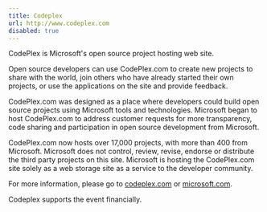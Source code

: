 ```yaml
---
title: Codeplex
url: http://www.codeplex.com
disabled: true
---
```

CodePlex is Microsoft's open source project hosting web site.

Open source developers can use CodePlex.com to create new projects to share
with the world, join others who have already started their own projects, or use
the applications on the site and provide feedback.

CodePlex.com was designed as a place where developers could build open source
projects using Microsoft tools and technologies. Microsoft began to host
CodePlex.com to address customer requests for more transparency, code sharing
and participation in open source development from Microsoft.

CodePlex.com now hosts over 17,000 projects, with more than 400 from Microsoft.
Microsoft does not control, review, revise, endorse or distribute the third
party projects on this site. Microsoft is hosting the CodePlex.com site solely
as a web storage site as a service to the
developer community.

For more information, please go to [codeplex.com](http://www.codeplex.com/) or
[microsoft.com](http://www.microsoft.com/opensource).

Codeplex supports the event financially. 

